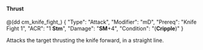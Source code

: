 #### Thrust

@(dd cm_knife_fight_)
{ "Type": "Attack",
	"Modifier": "mD",
	"Prereq": "Knife Fight 1",
	"ACR": "1 **Stm**",
	"Damage": "__SM__+4",
	"Condition": "(__Cripple__)"
}

Attacks the target thrusting the knife forward, in a straight line.
